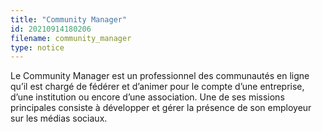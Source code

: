 ```yaml
---
title: "Community Manager"
id: 20210914180206
filename: community_manager
type: notice
---
```


Le Community Manager est un professionnel des communautés en ligne qu’il est chargé de fédérer et d’animer pour le compte d’une entreprise, d’une institution ou encore d’une association. 
Une de ses missions principales consiste à développer et gérer la présence de son employeur sur les médias sociaux.

